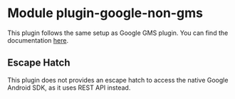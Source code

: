 # Module plugin-google-non-gms

This plugin follows the same setup as Google GMS plugin. You can find the documentation [here](/packages/plugin-google-gms/README.md).

## Escape Hatch

This plugin does not provides an escape hatch to access the native Google Android SDK, as it uses REST API instead.
